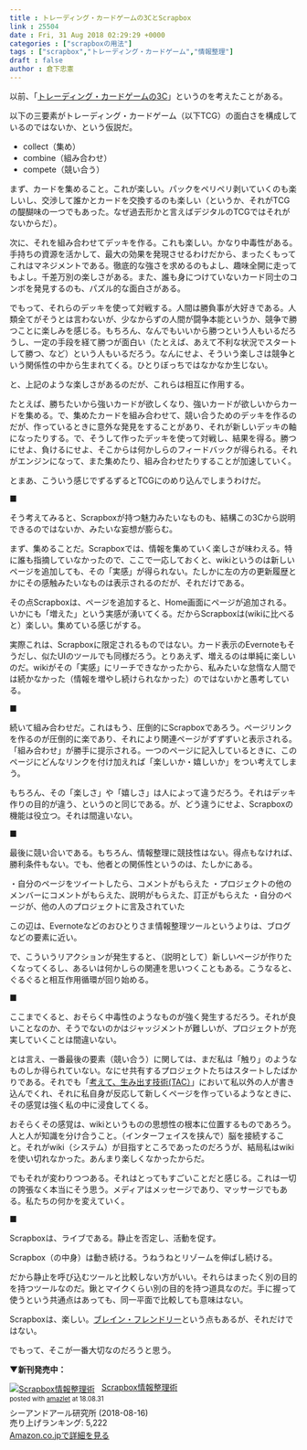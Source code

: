 ```yaml
---
title : トレーディング・カードゲームの3CとScrapbox
link : 25504
date : Fri, 31 Aug 2018 02:29:29 +0000
categories : ["scrapboxの用法"]
tags : ["scrapbox","トレーディング・カードゲーム","情報整理"]
draft : false
author : 倉下忠憲
---
```


以前、「<a href="https://scrapbox.io/rashitamemo/%E3%83%88%E3%83%AC%E3%83%BC%E3%83%87%E3%82%A3%E3%83%B3%E3%82%B0%E3%83%BB%E3%82%AB%E3%83%BC%E3%83%89%E3%82%B2%E3%83%BC%E3%83%A0%E3%81%AE3C">トレーディング・カードゲームの3C</a>」というのを考えたことがある。

以下の三要素がトレーディング・カードゲーム（以下TCG）の面白さを構成しているのではないか、という仮説だ。

<ul>
 	<li>collect（集め）</li>
 	<li>combine（組み合わせ）</li>
 	<li>compete（競い合う）</li>
</ul>

まず、カードを集めること。これが楽しい。パックをペリペリ剥いていくのも楽しいし、交渉して誰かとカードを交換するのも楽しい（というか、それがTCGの醍醐味の一つでもあった。なぜ過去形かと言えばデジタルのTCGではそれがないからだ）。

次に、それを組み合わせてデッキを作る。これも楽しい。かなり中毒性がある。手持ちの資源を活かして、最大の効果を発現させるわけだから、まったくもってこれはマネジメントである。徹底的な強さを求めるのもよし、趣味全開に走ってもよし。千差万別の楽しさがある。また、誰も身につけていないカード同士のコンボを発見するのも、パズル的な面白さがある。

でもって、それらのデッキを使って対戦する。人間は勝負事が大好きである。人類全てがそうとは言わないが、少なからずの人間が闘争本能というか、競争で勝つことに楽しみを感じる。もちろん、なんでもいいから勝つという人もいるだろうし、一定の手段を経て勝つが面白い（たとえば、あえて不利な状況でスタートして勝つ、など）という人もいるだろう。なんにせよ、そういう楽しさは競争という関係性の中から生まれてくる。ひとりぼっちではなかなか生じない。

と、上記のような楽しさがあるのだが、これらは相互に作用する。

たとえば、勝ちたいから強いカードが欲しくなり、強いカードが欲しいからカードを集める。で、集めたカードを組み合わせて、競い合うためのデッキを作るのだが、作っているときに意外な発見をすることがあり、それが新しいデッキの軸になったりする。で、そうして作ったデッキを使って対戦し、結果を得る。勝つにせよ、負けるにせよ、そこからは何かしらのフィードバックが得られる。それがエンジンになって、また集めたり、組み合わせたりすることが加速していく。

とまあ、こういう感じでずるずるとTCGにのめり込んでしまうわけだ。

■

そう考えてみると、Scrapboxが持つ魅力みたいなものも、結構この3Cから説明できるのではないか、みたいな妄想が膨らむ。

まず、集めることだ。Scrapboxでは、情報を集めていく楽しさが味わえる。特に誰も指摘していなかったので、ここで一応しておくと、wikiというのは新しいページを追加しても、その「実感」が得られない。たしかに左の方の更新履歴とかにその感触みたいなものは表示されるのだが、それだけである。

その点Scrapboxは、ページを追加すると、Home画面にページが追加される。いかにも「増えた」という実感が湧いてくる。だからScrapboxは(wikiに比べると）楽しい。集めている感じがする。

実際これは、Scrapboxに限定されるものではない。カード表示のEvernoteもそうだし、似たUIのツールでも同様だろう。とりあえず、増えるのは単純に楽しいのだ。wikiがその「実感」にリーチできなかったから、私みたいな怠惰な人間では続かなかった（情報を増やし続けられなかった）のではないかと愚考している。

■

続いて組み合わせだ。これはもう、圧倒的にScrapboxであろう。ページリンクを作るのが圧倒的に楽であり、それにより関連ページがずずずいと表示される。「組み合わせ」が勝手に提示される。一つのページに記入しているときに、このページにどんなリンクを付け加えれば「楽しいか・嬉しいか」をつい考えてしまう。

もちろん、その「楽しさ」や「嬉しさ」は人によって違うだろう。それはデッキ作りの目的が違う、というのと同じである。が、どう違うにせよ、Scrapboxの機能は役立つ。それは間違いない。

■

最後に競い合いである。もちろん、情報整理に競技性はない。得点もなければ、勝利条件もない。でも、他者との関係性というのは、たしかにある。

・自分のページをツイートしたら、コメントがもらえた
・プロジェクトの他のメンバーにコメントがもらえた、説明がもらえた、訂正がもらえた
・自分のページが、他の人のプロジェクトに言及されていた

この辺は、Evernoteなどのおひとりさま情報整理ツールというよりは、ブログなどの要素に近い。

で、こういうリアクションが発生すると、（説明として）新しいページが作りたくなってくるし、あるいは何かしらの関連を思いつくこともある。こうなると、ぐるぐると相互作用循環が回り始める。

■

ここまでくると、おそらく中毒性のようなものが強く発生するだろう。それが良いことなのか、そうでないのかはジャッジメントが難しいが、プロジェクトが充実していくことは間違いない。

とは言え、一番最後の要素（競い合う）に関しては、まだ私は「触り」のようなものしか得られていない。なにせ共有するプロジェクトたちはスタートしたばかりである。それでも「<a href="https://scrapbox.io/thinkandcreateteck/">考えて、生み出す技術(TAC）</a>」において私以外の人が書き込んでくれ、それに私自身が反応して新しくページを作っているようなときに、その感覚は強く私の中に浸食してくる。

おそらくその感覚は、wikiというものの思想性の根本に位置するものであろう。人と人が知識を分け合うこと。（インターフェイスを挟んで）脳を接続すること。それがwiki（システム）が目指すところであったのだろうが、結局私はwikiを使い切れなかった。あんまり楽しくなかったからだ。

でもそれが変わりつつある。それはとってもすごいことだと感じる。これは一切の誇張なく本当にそう思う。メディアはメッセージであり、マッサージでもある。私たちの何かを変えていく。

■

Scrapboxは、ライブである。静止を否定し、活動を促す。

Scrapbox（の中身）は動き続ける。うねうねとリゾームを伸ばし続ける。

だから静止を呼び込むツールと比較しない方がいい。それらはまったく別の目的を持つツールなのだ。鍬とマイクくらい別の目的を持つ道具なのだ。手に握って使うという共通点はあっても、同一平面で比較しても意味はない。

Scrapboxは、楽しい。<a href="https://scrapbox.io/rashitamemo/%E3%83%96%E3%83%AC%E3%82%A4%E3%83%B3%E3%83%BB%E3%83%95%E3%83%AC%E3%83%B3%E3%83%89%E3%83%AA%E3%83%BC">ブレイン・フレンドリー</a>という点もあるが、それだけではない。

でもって、そこが一番大切なのだろうと思う。

<strong>▼新刊発売中：</strong>

<div class="amazlet-box" style="margin-bottom:0px;"><div class="amazlet-image" style="float:left;margin:0px 12px 1px 0px;"><a href="http://www.amazon.co.jp/exec/obidos/ASIN/B07GJFBWWZ/rashita1000-22/ref=nosim/" name="amazletlink" target="_blank"><img src="https://images-fe.ssl-images-amazon.com/images/I/51yMZ%2BQU40L._SL160_.jpg" alt="Scrapbox情報整理術" style="border: none;" /></a></div><div class="amazlet-info" style="line-height:120%; margin-bottom: 10px"><div class="amazlet-name" style="margin-bottom:10px;line-height:120%"><a href="http://www.amazon.co.jp/exec/obidos/ASIN/B07GJFBWWZ/rashita1000-22/ref=nosim/" name="amazletlink" target="_blank">Scrapbox情報整理術</a><div class="amazlet-powered-date" style="font-size:80%;margin-top:5px;line-height:120%">posted with <a href="http://www.amazlet.com/" title="amazlet" target="_blank">amazlet</a> at 18.08.31</div></div><div class="amazlet-detail">シーアンドアール研究所 (2018-08-16)<br />売り上げランキング: 5,222<br /></div><div class="amazlet-sub-info" style="float: left;"><div class="amazlet-link" style="margin-top: 5px"><a href="http://www.amazon.co.jp/exec/obidos/ASIN/B07GJFBWWZ/rashita1000-22/ref=nosim/" name="amazletlink" target="_blank">Amazon.co.jpで詳細を見る</a></div></div></div><div class="amazlet-footer" style="clear: left"></div></div>
